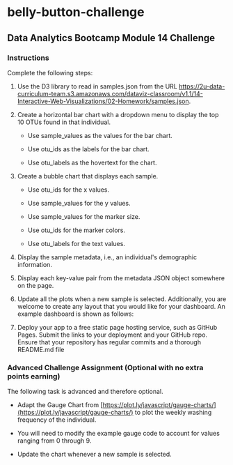 # belly-button-challenge
## Data Analytics Bootcamp Module 14 Challenge

### Instructions

Complete the following steps:

1. Use the D3 library to read in samples.json from the URL https://2u-data-curriculum-team.s3.amazonaws.com/dataviz-classroom/v1.1/14-Interactive-Web-Visualizations/02-Homework/samples.json.

2. Create a horizontal bar chart with a dropdown menu to display the top 10 OTUs found in that individual.

   * Use sample_values as the values for the bar chart.

   * Use otu_ids as the labels for the bar chart.

   * Use otu_labels as the hovertext for the chart.


3. Create a bubble chart that displays each sample.

   * Use otu_ids for the x values.

   * Use sample_values for the y values.

   * Use sample_values for the marker size.

   * Use otu_ids for the marker colors.

   * Use otu_labels for the text values.

4. Display the sample metadata, i.e., an individual's demographic information.

5. Display each key-value pair from the metadata JSON object somewhere on the page.

6. Update all the plots when a new sample is selected. Additionally, you are welcome to create any layout that you would like for your dashboard. An example dashboard is shown as follows:

7. Deploy your app to a free static page hosting service, such as GitHub Pages. Submit the links to your deployment and your GitHub repo. Ensure that your repository has regular commits and a thorough README.md file

### Advanced Challenge Assignment (Optional with no extra points earning)

The following task is advanced and therefore optional.

* Adapt the Gauge Chart from [https://plot.ly/javascript/gauge-charts/](https://plot.ly/javascript/gauge-charts/) to plot the weekly washing frequency of the individual.

* You will need to modify the example gauge code to account for values ranging from 0 through 9.

* Update the chart whenever a new sample is selected.

